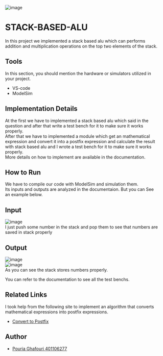 ![image](https://github.com/pouriagh83/spring2024-STACK-BASED-ALU/assets/119667579/110c4e3a-b8b9-4957-8ce3-17b89bfa5c71)



# STACK-BASED-ALU

In this project we implemented a stack based alu which can performs addition and multiplication operations on the top two elements of the stack.


## Tools
In this section, you should mention the hardware or simulators utilized in your project.
- VS-code
- ModelSim


## Implementation Details

At the first we have to implemented a stack based alu which said in the question and after that write a test bench for it to make sure it works properly. <br>
After that we have to implemented a module which get an mathematical expression and convert it into a postfix expression and calculate the result with stack based alu
and I wrote a test bench for it to make sure it works properly. <br>
More details on how to implement are available in the documentation.

## How to Run

We have to compile our code with ModelSim and simulation them. <br>
Its inputs and outputs are analyzed in the documentaion.
But you can See an example below.
## Input
![image](https://github.com/pouriagh83/spring2024-STACK-BASED-ALU/assets/119667579/8582a003-242c-484e-8daa-384895ae83d2) <br>
I just push some number in the stack and pop them to see that numbers are saved in stack properly
## Output
![image](https://github.com/pouriagh83/spring2024-STACK-BASED-ALU/assets/119667579/894f4bef-cb9e-45f9-96d2-b77e2b2d02b1) <br>
![image](https://github.com/pouriagh83/spring2024-STACK-BASED-ALU/assets/119667579/8c6f9e50-a182-42b5-88ca-eae610c4013d) <br>
As you can see the stack stores numbers properly.

You can refer to the documentation to see all the test benchs.

## Related Links
I took help from the following site to implement an algorithm that converts mathematical expressions into postfix expressions.
 - [Convert to Postfix](https://thecodingsimplified.com/postfix-expression-to-evaluation/)


## Author
- [Pouria Ghafouri 401106277](https://github.com/pouriagh83)

